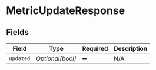 # MetricUpdateResponse


## Fields

| Field              | Type               | Required           | Description        |
| ------------------ | ------------------ | ------------------ | ------------------ |
| `updated`          | *Optional[bool]*   | :heavy_minus_sign: | N/A                |